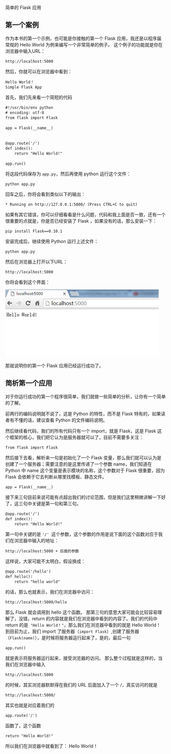 简单的 Flask 应用

## 第一个案例

作为本书的第一个示例，也可能是你接触的第一个 Flask 应用，我还是以程序届常规的 Hello World 为例来编写一个非常简单的例子。
这个例子的功能就是你在浏览器中输入URL：
```
http://localhost:5000
```
然后，你就可以在浏览器中看到：
```
Hello World！
Simple Flask App
```

首先，我们先来看一个简短的代码
```
#!/usr/bin/env python
# encoding: utf-8
from flask import Flask

app = Flask(__name__)


@app.route('/')
def index():
    return "Hello World!"

app.run()
```
将这段代码保存为 `app.py`，然后再使用 python 运行这个文件：
```
python app.py
```
回车之后，你将会看到类似以下的输出：
```
* Running on http://127.0.0.1:5000/ (Press CTRL+C to quit)
```
如果有其它错误，你可以仔细看看是什么问题，代码和我上面是否一致，还有一个很重要的点就是，你是否已经安装了 Flask ，如果没有的话，那么安装一下：
```
pip install Flask==0.10.1
```
安装完成后，继续使用 Python 运行上述文件：
```
python app.py
```
然后在浏览器上打开以下URL：
```
http://localhost:5000
```
你将会看到这个界面：

![chapter002-001.png](/images/2018/11/chapter002-001-png.png)

那就说明你的第一个 Flask 应用已经运行成功了。

## 简析第一个应用

对于你运行成功的第一个程序很简单，我们就做一些简单的分析，让你有一个简单的了解。

前两行的编码说明就不说了，这是 Python 的特性，而不是 Flask 特有的，如果读者有不懂的话，建议查看 Python 的文件编码说明。

然后继续看代码，我们的所有代码只有一个 import，就是 Flask，这是 Flask 这个框架的核心，我们把它认为是服务器就可以了，目前不需要多关注：
```
from flask import Flask
```
然后接下去看，解析来一句是初始化了一个 Flask 变量，那么我们就可以认为是创建了一个服务器；需要注意的是这里传递了一个参数 name，我们知道在 Python 中 name 这个变量是表示模块的名称，这个参数对于 Flask 很重要，因为 Flask 会依赖于它去判断从哪里找模板、静态文件。
```
app = Flask(__name__)
```
接下来三句目前来说可能有点超出我们的讨论范围，但是我们这里稍微讲解一下好了，这三句中关键是第一句和第三句。
```
@app.route('/')
def index():
    return "Hello World!"
```
第一句中关键的是 `'/' `这个参数，这个参数的作用是说下面的这个函数对应于我们在浏览器中输入的地址：
```
http://localhost:5000 + 后面的参数
```
这样说，大家可能不太明白，假设换成：
```
@app.route('/hello')
def hello():
    return "hello world"
```
的话，那么也就表示，我们在浏览器中访问：
```
http://localhost:5000/hello
```
那么 Flask 就会调用到 hello 这个函数。
那第三句的意思大家可能会比较容易理解了，没错，return 的内容就是我们在浏览器中看到的内容了。我们的代码中 return 的是` "Hello World！"`，那么我们在浏览器中看到的就是 Hello World！
到目前为止，我们 import 了服务器（`import Flask`）,创建了服务器（`Flask(name)`），是时候将服务器运行起来了，是的，最后一句
```
app.run()
```
就是表示将服务器运行起来，接受浏览器的访问。
那么整个过程就是这样的，当我们在浏览器中输入
```
http://localhost:5000
```
的时候，其实浏览器默默得在我们的 URL 后面加入了一个 /，真实访问的就是
```
http://localhost:5000/
```
其实也就是对应着我们的
```
app.route('/')

```
函数了，这个函数
```
return "Hello World!"
```
所以我们在浏览器中就看到了：
Hello World！
